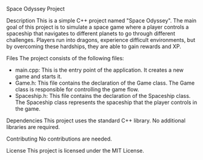 Space Odyssey Project

Description
This is a simple C++ project named "Space Odyssey". The main goal of this project is to simulate a space game where a player controls a spaceship that navigates to different planets to go through different challenges. Players run into dragons, experience difficult environments, but by overcoming these hardships, they are able to gain rewards and XP.

Files
The project consists of the following files:

- main.cpp: This is the entry point of the application. It creates a new game and starts it.
- Game.h: This file contains the declaration of the Game class. The Game class is responsible for controlling the game flow.
- Spaceship.h: This file contains the declaration of the Spaceship class. The Spaceship class represents the spaceship that the player controls in the game.

Dependencies
This project uses the standard C++ library. No additional libraries are required.

Contributing
No contributions are needed.

License
This project is licensed under the MIT License.
